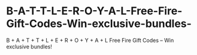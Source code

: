 # B-A-T-T-L-E-R-O-Y-A-L-Free-Fire-Gift-Codes-Win-exclusive-bundles-
B + A + T + T + L + E + R + O + Y + A + L Free Fire Gift Codes – Win exclusive bundles!
